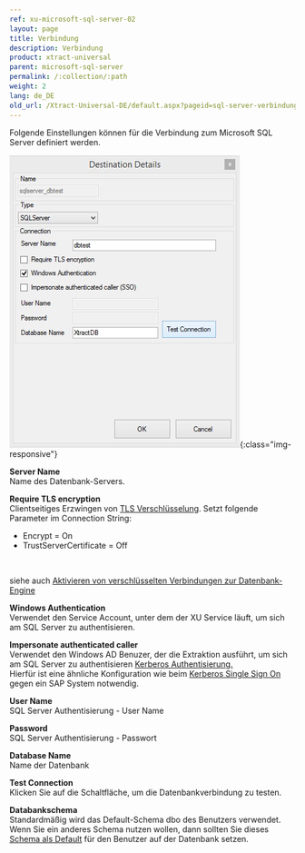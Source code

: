 ```yaml
---
ref: xu-microsoft-sql-server-02
layout: page
title: Verbindung
description: Verbindung
product: xtract-universal
parent: microsoft-sql-server
permalink: /:collection/:path
weight: 2
lang: de_DE
old_url: /Xtract-Universal-DE/default.aspx?pageid=sql-server-verbindung
---
```


Folgende Einstellungen können für die Verbindung zum Microsoft SQL Server definiert werden.

![MSSql-Destination-Details](/img/content/MSSql-Destination-Details.jpg){:class="img-responsive"}

**Server Name**<br>
Name des Datenbank-Servers.

**Require TLS encryption**<br>
Clientseitiges Erzwingen von [TLS Verschlüsselung](https://docs.microsoft.com/en-us/azure/sql-database/sql-database-connect-query#tls-considerations-for-sql-database-connectivity). Setzt folgende Parameter im Connection String:<br>
* Encrypt = On
* TrustServerCertificate = Off
<br>

siehe auch [Aktivieren von verschlüsselten Verbindungen zur Datenbank-Engine](https://docs.microsoft.com/en-us/sql/database-engine/configure-windows/enable-encrypted-connections-to-the-database-engine?view=sql-server-2017#client-request-encrypt-connect-23h)



**Windows Authentication**<br>
Verwendet den Service Account, unter dem der XU Service läuft, um sich am SQL Server zu authentisieren.

**Impersonate authenticated caller**<br>
Verwendet den Windows AD Benuzer, der die Extraktion ausführt, um sich am SQL Server zu authentisieren [Kerberos Authentisierung.](https://blogs.msdn.microsoft.com/sqlupdates/2014/12/05/sql-server-kerberos-and-spn-quick-reference/)
<br>
Hierfür ist eine ähnliche Konfiguration wie beim [Kerberos Single Sign On](https://help.theobald-software.com/de/xtract-universal/fortgeschrittene-techniken/SAP-Single-Sign-On/SSO%20mit%20Kerberos%20SNC) gegen ein SAP System notwendig.

**User Name**<br>
SQL Server Authentisierung - User Name 

**Password**<br>
SQL Server Authentisierung - Passwort

**Database Name**<br>
Name der Datenbank
             
**Test Connection**<br>
Klicken Sie auf die Schaltfläche, um die Datenbankverbindung zu testen. 

**Databankschema** <br>
Standardmäßig wird das Default-Schema dbo des Benutzers verwendet.  <br>
Wenn Sie ein anderes Schema nutzen wollen, dann sollten Sie dieses [Schema als Default](https://docs.microsoft.com/de-de/sql/t-sql/statements/alter-user-transact-sql?view=sql-server-2017) für den Benutzer auf der Datenbank setzen. 
